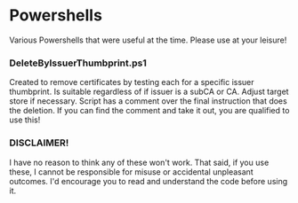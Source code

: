 # Powershells
Various Powershells that were useful at the time.  Please use at your leisure!

### DeleteByIssuerThumbprint.ps1
Created to remove certificates by testing each for a specific issuer thumbprint.  Is suitable regardless of if issuer is a subCA or CA.  Adjust target store if necessary.  Script has a comment over the final instruction that does the deletion.  If you can find the comment and take it out, you are qualified to use this!


### DISCLAIMER!
I have no reason to think any of these won't work.  That said, if you use these, I cannot be responsible for misuse or accidental unpleasant outcomes.  I'd encourage you to read and understand the code before using it.
